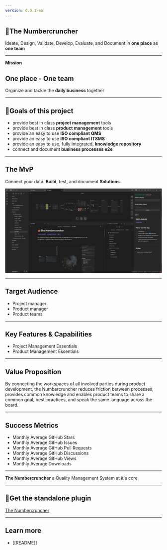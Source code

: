 ```yaml
---
version: 0.0.1-ea
---
```


## 🎃The Numbercruncher

Ideate, Design, Validate, Develop, Evaluate, and Document in **one place** as **one team**

---
**Mission**
## One place - One team

Organize and tackle the **daily business** together

---

## 🎯Goals of this project

- provide best in class **project management** tools
- provide best in class **product management** tools
- provide an easy to use **ISO compliant QMS**
- provide an easy to use **ISO compliant ITSMS**
- provide an easy to use, fully integrated, **knowledge repository**
- connect and document **business processes e2e**

---

## The MvP

Connect your data.
**Build**, test, and document **Solutions**.

![alt text](assets/numbercruncher-mvp.png)

---
## Target Audience

- Project manager
- Product manager
- Product teams

---
## Key Features & Capabilities

- Project Management Essentials
- Product Management Essentials

---
## Value Proposition

By connecting the workspaces of all involved parties during product development, the Numbercruncher reduces friction between processes, provides common knowledge and enables product teams to share a common goal, best-practices, and speak the same language across the board.

---
## Success Metrics

- Monthly Average GitHub Stars
- Monthly Average GitHub Issues
- Monthly Average GitHub Pull Requests
- Monthly Average GitHub Discussions
- Monthly Average GitHub Views
- Monthly Average Downloads

---

**The Numbercruncher**
a Quality Management System at it's core

---
## 🎃Get the standalone plugin

[The Numbercruncher](https://github.com/Luis85/numbercruncher)

---
## Learn more

- [[README]]
